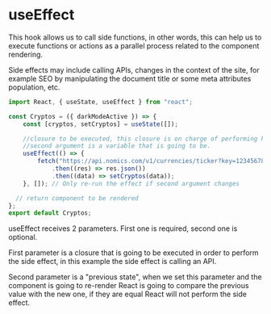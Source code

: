 # useEffect

This hook allows us to call side functions, in other words, this can help us to execute functions or actions as a parallel process related to the component rendering.

Side effects may include calling APIs, changes in the context of the site, for example SEO by manipulating the document title or some meta attributes population, etc.

```jsx
import React, { useState, useEffect } from "react";

const Cryptos = ({ darkModeActive }) => {
    const [cryptos, setCryptos] = useState([]);

    //closure to be executed, this closure is on charge of performing http request.
    //second argument is a variable that is going to be.
    useEffect(() => {
        fetch("https://api.nomics.com/v1/currencies/ticker?key=123456789&per-page=50&page=1")
            .then((res) => res.json())
            .then((data) => setCryptos(data));
    }, []); // Only re-run the effect if second argument changes

  // return component to be rendered
};
export default Cryptos;
```

useEffect receives 2 parameters. First one is required, second one is optional.

First parameter is a closure that is going to be executed in order to perform the side effect, in this example the side effect is calling an API.

Second parameter is a "previous state", when  we set this parameter and the component is going to re-render React is going to compare the previous value with the new one, if they are equal React will not perform the side effect.

